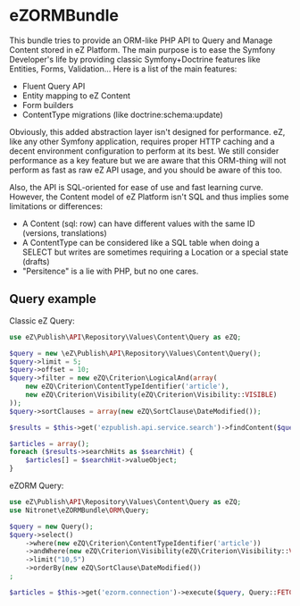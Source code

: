 # eZORMBundle

This bundle tries to provide an ORM-like PHP API to Query and Manage Content stored in eZ Platform. 
The main purpose is to ease the Symfony Developer's life by providing classic Symfony+Doctrine features like Entities, Forms, Validation... Here is a list of the main features:

* Fluent Query API
* Entity mapping to eZ Content
* Form builders
* ContentType migrations (like doctrine:schema:update)

Obviously, this added abstraction layer isn't designed for performance. eZ, like any other Symfony application, requires proper HTTP caching and a decent environment configuration to perform at its best. We still consider performance as a key feature but we are aware that this ORM-thing will not perform as fast as raw eZ API usage, and you should be aware of this too. 

Also, the API is SQL-oriented for ease of use and fast learning curve. However, the Content model of eZ Platform isn't SQL and thus implies some limitations or differences:

* A Content (sql: row) can have different values with the same ID (versions, translations)
* A ContentType can be considered like a SQL table when doing a SELECT but writes are sometimes requiring a Location or a special state (drafts)
* "Persitence" is a lie with PHP, but no one cares.


## Query example

Classic eZ Query:
```php 
use eZ\Publish\API\Repository\Values\Content\Query as eZQ;

$query = new \eZ\Publish\API\Repository\Values\Content\Query();
$query->limit = 5;
$query->offset = 10;
$query->filter = new eZQ\Criterion\LogicalAnd(array(
    new eZQ\Criterion\ContentTypeIdentifier('article'),
    new eZQ\Criterion\Visibility(eZQ\Criterion\Visibility::VISIBLE)
));
$query->sortClauses = array(new eZQ\SortClause\DateModified());

$results = $this->get('ezpublish.api.service.search')->findContent($query);

$articles = array();
foreach ($results->searchHits as $searchHit) {
    $articles[] = $searchHit->valueObject;
}
```

eZORM Query:
```php
use eZ\Publish\API\Repository\Values\Content\Query as eZQ;
use Nitronet\eZORMBundle\ORM\Query;

$query = new Query();
$query->select()
    ->where(new eZQ\Criterion\ContentTypeIdentifier('article'))
    ->andWhere(new eZQ\Criterion\Visibility(eZQ\Criterion\Visibility::VISIBLE))
    ->limit("10,5")
    ->orderBy(new eZQ\SortClause\DateModified())
;

$articles = $this->get('ezorm.connection')->execute($query, Query::FETCH_CONTENT, $lang = null);
```
